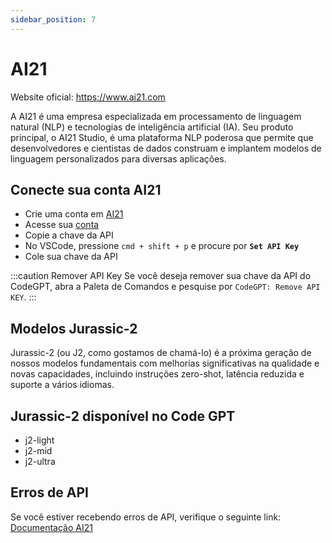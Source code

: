 ```yaml
---
sidebar_position: 7
---
```


# AI21
Website oficial: https://www.ai21.com

A AI21 é uma empresa especializada em processamento de linguagem natural (NLP) e tecnologias de inteligência artificial (IA). Seu produto principal, o AI21 Studio, é uma plataforma NLP poderosa que permite que desenvolvedores e cientistas de dados construam e implantem modelos de linguagem personalizados para diversas aplicações.

## Conecte sua conta AI21
- Crie uma conta em [AI21](https://www.ai21.com/)
- Acesse sua [conta](https://studio.ai21.com/account/account)
- Copie a chave da API
- No VSCode, pressione ```cmd + shift + p``` e procure por **`Set API Key`**
- Cole sua chave da API

:::caution Remover API Key
Se você deseja remover sua chave da API do CodeGPT, abra a Paleta de Comandos e pesquise por `CodeGPT: Remove API KEY`.
:::

## Modelos Jurassic-2
Jurassic-2 (ou J2, como gostamos de chamá-lo) é a próxima geração de nossos modelos fundamentais com melhorias significativas na qualidade e novas capacidades, incluindo instruções zero-shot, latência reduzida e suporte a vários idiomas.

## Jurassic-2 disponível no Code GPT
- j2-light
- j2-mid
- j2-ultra

## Erros de API
Se você estiver recebendo erros de API, verifique o seguinte link: [Documentação AI21](https://docs.ai21.com/reference/j2-complete-api-ref)

